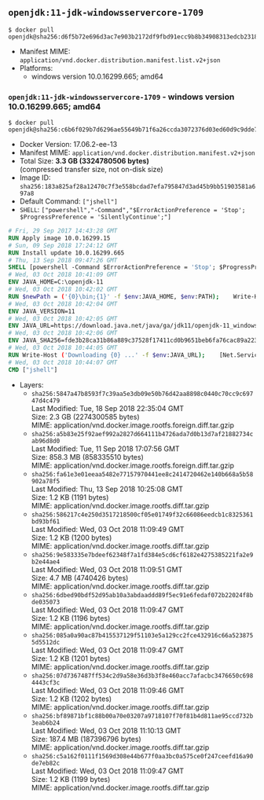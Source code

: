 ## `openjdk:11-jdk-windowsservercore-1709`

```console
$ docker pull openjdk@sha256:d6f5b72e696d3ac7e903b2172df9fbd91ecc9b8b34908313edcb231864d11110
```

-	Manifest MIME: `application/vnd.docker.distribution.manifest.list.v2+json`
-	Platforms:
	-	windows version 10.0.16299.665; amd64

### `openjdk:11-jdk-windowsservercore-1709` - windows version 10.0.16299.665; amd64

```console
$ docker pull openjdk@sha256:c6b6f029b7d6296ae55649b71f6a26ccda3072376d03ed60d9c9dde75c7f0d8f
```

-	Docker Version: 17.06.2-ee-13
-	Manifest MIME: `application/vnd.docker.distribution.manifest.v2+json`
-	Total Size: **3.3 GB (3324780506 bytes)**  
	(compressed transfer size, not on-disk size)
-	Image ID: `sha256:183a825af28a12470c7f3e558bcdad7efa795847d3ad45b9bb51903581a697a8`
-	Default Command: `["jshell"]`
-	`SHELL`: `["powershell","-Command","$ErrorActionPreference = 'Stop'; $ProgressPreference = 'SilentlyContinue';"]`

```dockerfile
# Fri, 29 Sep 2017 14:43:28 GMT
RUN Apply image 10.0.16299.15
# Sun, 09 Sep 2018 17:24:12 GMT
RUN Install update 10.0.16299.665
# Thu, 13 Sep 2018 09:47:26 GMT
SHELL [powershell -Command $ErrorActionPreference = 'Stop'; $ProgressPreference = 'SilentlyContinue';]
# Wed, 03 Oct 2018 10:41:09 GMT
ENV JAVA_HOME=C:\openjdk-11
# Wed, 03 Oct 2018 10:42:02 GMT
RUN $newPath = ('{0}\bin;{1}' -f $env:JAVA_HOME, $env:PATH); 	Write-Host ('Updating PATH: {0}' -f $newPath); 	setx /M PATH $newPath
# Wed, 03 Oct 2018 10:42:04 GMT
ENV JAVA_VERSION=11
# Wed, 03 Oct 2018 10:42:05 GMT
ENV JAVA_URL=https://download.java.net/java/ga/jdk11/openjdk-11_windows-x64_bin.zip
# Wed, 03 Oct 2018 10:42:06 GMT
ENV JAVA_SHA256=fde3b28ca31b86a889c37528f17411cd0b9651beb6fa76cac89a223417910f4b
# Wed, 03 Oct 2018 10:44:05 GMT
RUN Write-Host ('Downloading {0} ...' -f $env:JAVA_URL); 	[Net.ServicePointManager]::SecurityProtocol = [Net.SecurityProtocolType]::Tls12; 	Invoke-WebRequest -Uri $env:JAVA_URL -OutFile 'openjdk.zip'; 	Write-Host ('Verifying sha256 ({0}) ...' -f $env:JAVA_SHA256); 	if ((Get-FileHash openjdk.zip -Algorithm sha256).Hash -ne $env:JAVA_SHA256) { 		Write-Host 'FAILED!'; 		exit 1; 	}; 		Write-Host 'Expanding ...'; 	New-Item -ItemType Directory -Path C:\temp | Out-Null; 	Expand-Archive openjdk.zip -DestinationPath C:\temp; 	Move-Item -Path C:\temp\* -Destination $env:JAVA_HOME; 	Remove-Item C:\temp; 		Write-Host 'Verifying install ...'; 	Write-Host '  java --version'; java --version; 	Write-Host '  javac --version'; javac --version; 		Write-Host 'Removing ...'; 	Remove-Item openjdk.zip -Force; 		Write-Host 'Complete.'
# Wed, 03 Oct 2018 10:44:07 GMT
CMD ["jshell"]
```

-	Layers:
	-	`sha256:5847a47b8593f7c39aa5e3db09e50b76d42aa8898c0440c70cc9c69747d4c479`  
		Last Modified: Tue, 18 Sep 2018 22:35:04 GMT  
		Size: 2.3 GB (2274300585 bytes)  
		MIME: application/vnd.docker.image.rootfs.foreign.diff.tar.gzip
	-	`sha256:a5b83e25f92aef992a2827d664111b4726ada7d0b13d7af21882734cab96d8d0`  
		Last Modified: Tue, 11 Sep 2018 17:07:56 GMT  
		Size: 858.3 MB (858335510 bytes)  
		MIME: application/vnd.docker.image.rootfs.foreign.diff.tar.gzip
	-	`sha256:fa61e3e01eeaa5482e77157970441ee8c2414720462e140b668a5b58902a78f5`  
		Last Modified: Thu, 13 Sep 2018 10:25:08 GMT  
		Size: 1.2 KB (1191 bytes)  
		MIME: application/vnd.docker.image.rootfs.diff.tar.gzip
	-	`sha256:586217c4e250d3517218500cf05e01749f32c66086eedcb1c8325361bd93bf61`  
		Last Modified: Wed, 03 Oct 2018 11:09:49 GMT  
		Size: 1.2 KB (1200 bytes)  
		MIME: application/vnd.docker.image.rootfs.diff.tar.gzip
	-	`sha256:9e583335e7bdeef62348f7a1fd384e5cd6cf6182e4275385221fa2e9b2e44ae4`  
		Last Modified: Wed, 03 Oct 2018 11:09:51 GMT  
		Size: 4.7 MB (4740426 bytes)  
		MIME: application/vnd.docker.image.rootfs.diff.tar.gzip
	-	`sha256:6dbed90bdf52d95ab10a3abdaaddd89f5ec91e6fedaf072b22024f8bde035073`  
		Last Modified: Wed, 03 Oct 2018 11:09:47 GMT  
		Size: 1.2 KB (1196 bytes)  
		MIME: application/vnd.docker.image.rootfs.diff.tar.gzip
	-	`sha256:085a0a90ac87b415537129f51103e5a129cc2fce432916c66a5238755d5512dc`  
		Last Modified: Wed, 03 Oct 2018 11:09:47 GMT  
		Size: 1.2 KB (1201 bytes)  
		MIME: application/vnd.docker.image.rootfs.diff.tar.gzip
	-	`sha256:07d7367487ff534c2d9a58e36d3b3f8e460acc7afacbc3476650c6984443cf3c`  
		Last Modified: Wed, 03 Oct 2018 11:09:46 GMT  
		Size: 1.2 KB (1202 bytes)  
		MIME: application/vnd.docker.image.rootfs.diff.tar.gzip
	-	`sha256:bf89871bf1c88b00a70e03207a9718107f70f81b4d811ae95ccd732b3eab6b24`  
		Last Modified: Wed, 03 Oct 2018 11:10:13 GMT  
		Size: 187.4 MB (187396796 bytes)  
		MIME: application/vnd.docker.image.rootfs.diff.tar.gzip
	-	`sha256:c5a162f0111f1569d308e44b677f0aa3bc0a575ce0f247ceefd16a90de7eb82c`  
		Last Modified: Wed, 03 Oct 2018 11:09:47 GMT  
		Size: 1.2 KB (1199 bytes)  
		MIME: application/vnd.docker.image.rootfs.diff.tar.gzip
